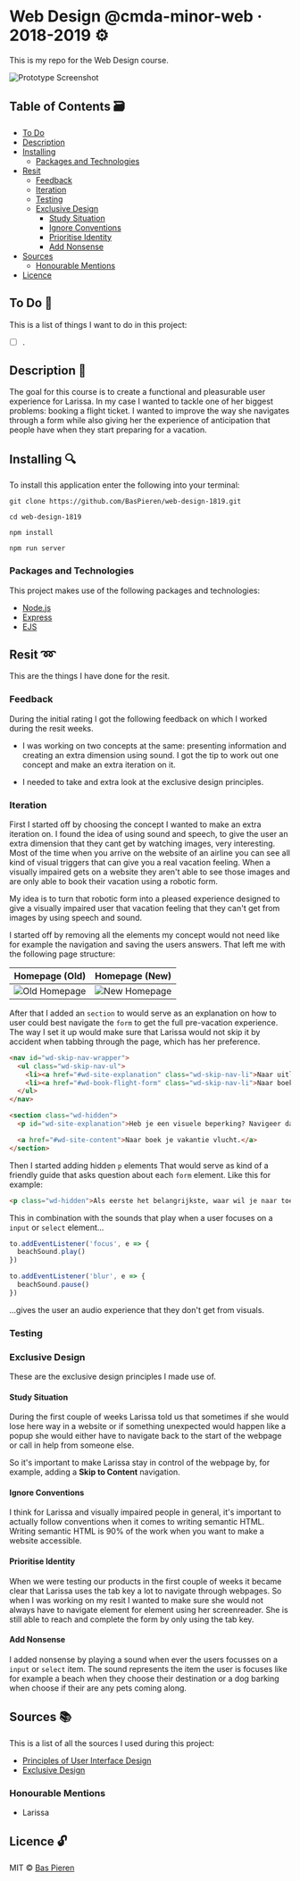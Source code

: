 # Web Design @cmda-minor-web · 2018-2019 ⚙️

This is my repo for the Web Design course.

![Prototype Screenshot](https://i.imgur.com/WBh3Lal.png)

## Table of Contents 🗃
* [To Do](#to-do-)
* [Description](#description-)
* [Installing](#installing-)
  * [Packages and Technologies](#packages-and-technologies)
* [Resit](#resit-)
  * [Feedback](#feedback)
  * [Iteration](#iteration)
  * [Testing](#testing)
  * [Exclusive Design](#exclusive-design)
    * [Study Situation](#study-situation)
    * [Ignore Conventions](#ignore-conventions)
    * [Prioritise Identity](#prioritise-identity)
    * [Add Nonsense](#add-nonsense)
* [Sources](#sources-)
  * [Honourable Mentions](#honourable-mentions)
* [Licence](#licence-)

## To Do 📌
This is a list of things I want to do in this project:

- [ ] .

## Description 📝
The goal for this course is to create a functional and pleasurable user experience for Larissa. In my case I wanted to tackle one of her biggest problems: booking a flight ticket. I wanted to improve the way she navigates through a form while also giving her the experience of anticipation that people have when they start preparing for a vacation.  

## Installing 🔍
To install this application enter the following into your terminal:
```
git clone https://github.com/BasPieren/web-design-1819.git

cd web-design-1819

npm install

npm run server
```

### Packages and Technologies
This project makes use of the following packages and technologies:

* [Node.js](https://nodejs.org/en/)
* [Express](https://expressjs.com/)
* [EJS](https://ejs.co/)

## Resit ➿
This are the things I have done for the resit.

### Feedback
During the initial rating I got the following feedback on which I worked during the resit weeks.

* I was working on two concepts at the same: presenting information and creating an extra dimension using sound. I got the tip to work out one concept and make an extra iteration on it.

* I needed to take and extra look at the exclusive design principles.

### Iteration
First I started off by choosing the concept I wanted to make an extra iteration on. I found the idea of using sound and speech, to give the user an extra dimension that they cant get by watching images, very interesting. Most of the time when you arrive on the website of an airline you can see all kind of visual triggers that can give you a real vacation feeling. When a visually impaired gets on a website they aren't able to see those images and are only able to book their vacation using a robotic form.

My idea is to turn that robotic form into a pleased experience designed to give a visually impaired user that vacation feeling that they can't get from images by using speech and sound.

I started off by removing all the elements my concept would not need like for example the navigation and saving the users answers. That left me with the following page structure:

Homepage (Old)                                    |  Homepage (New)
:------------------------------------------------:|:-------------------------:
![Old Homepage](https://i.imgur.com/Qcfl7UJ.png)  |  ![New Homepage](https://i.imgur.com/WBh3Lal.png)

After that I added an `section` to would serve as an explanation on how to user could best navigate the `form` to get the full pre-vacation experience. The way I set it up would make sure that Larissa would not skip it by accident when tabbing through the page, which has her preference.

```html
<nav id="wd-skip-nav-wrapper">
  <ul class="wd-skip-nav-ul">
    <li><a href="#wd-site-explanation" class="wd-skip-nav-li">Naar uitleg voor visueel beperkte.</a></li>
    <li><a href="#wd-book-flight-form" class="wd-skip-nav-li">Naar boek je vakantie vlucht.</a></li>
  </ul>
</nav>

<section class="wd-hidden">
  <p id="wd-site-explanation">Heb je een visuele beperking? Navigeer dan element voor element door het formulier om ook het vakantie gevoel te krijgen.</p>

  <a href="#wd-site-content">Naar boek je vakantie vlucht.</a>
</section>
```

Then I started adding hidden `p` elements That would serve as kind of a friendly guide that asks question about each `form` element. Like this for example:

```html
<p class="wd-hidden">Als eerste het belangrijkste, waar wil je naar toe op vakantie? Een zonnig strand? Of misschien toch een city trip?</p>
```

This in combination with the sounds that play when a user focuses on a `input` or `select` element...

```js
to.addEventListener('focus', e => {
  beachSound.play()
})

to.addEventListener('blur', e => {
  beachSound.pause()
})
```

...gives the user an audio experience that they don't get from visuals.

### Testing


### Exclusive Design
These are the exclusive design principles I made use of.

#### Study Situation
During the first couple of weeks Larissa told us that sometimes if she would lose here way in a website or if something unexpected would happen like a popup she would either have to navigate back to the start of the webpage or call in help from someone else.

So it's important to make Larissa stay in control of the webpage by, for example, adding a __Skip to Content__ navigation.

#### Ignore Conventions
I think for Larissa and visually impaired people in general, it's important to actually follow conventions when it comes to writing semantic HTML. Writing semantic HTML is 90% of the work when you want to make a website accessible.

#### Prioritise Identity
When we were testing our products in the first couple of weeks it became clear that Larissa uses the tab key a lot to navigate through webpages. So when I was working on my resit I wanted to make sure she would not always have to navigate element for element using her screenreader. She is still able to reach and complete the form by only using the tab key.

#### Add Nonsense
I added nonsense by playing a sound when ever the users focusses on a `input` or `select` item. The sound represents the item the user is focuses like for example a beach when they choose their destination or a dog barking when choose if their are any pets coming along.

## Sources 📚
This is a list of all the sources I used during this project:

  * [Principles of User Interface Design](http://bokardo.com/principles-of-user-interface-design/)
  * [Exclusive Design](https://exclusive-design.vasilis.nl/)

### Honourable Mentions

  * Larissa

## Licence 🔓
MIT © [Bas Pieren](https://github.com/BasPieren)
